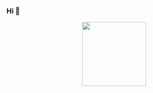 ### Hi 👋

<div id="header" align="center">
  <img src="https://media.giphy.com/media/26gspipWnu59srmM0/giphy.gif" width="150"/>
</div>

